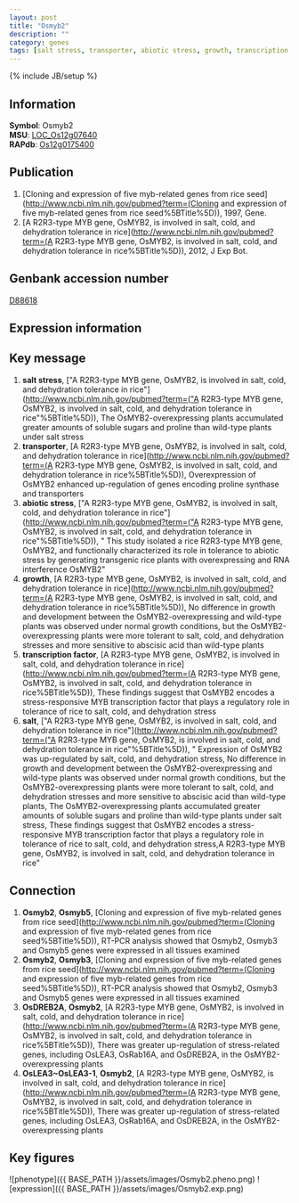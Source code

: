 ```yaml
---
layout: post
title: "Osmyb2"
description: ""
category: genes
tags: [salt stress, transporter, abiotic stress, growth, transcription factor, salt, Gene]
---
```

{% include JB/setup %}

## Information
__Symbol__: Osmyb2  
__MSU__: [LOC_Os12g07640](http://rice.plantbiology.msu.edu/cgi-bin/ORF_infopage.cgi?orf=LOC_Os12g07640)  
__RAPdb__: [Os12g0175400](http://rapdb.dna.affrc.go.jp/viewer/gbrowse_details/irgsp1?name=Os12g0175400)  

## Publication
1. [Cloning and expression of five myb-related genes from rice seed](http://www.ncbi.nlm.nih.gov/pubmed?term=(Cloning and expression of five myb-related genes from rice seed%5BTitle%5D)), 1997, Gene.
2. [A R2R3-type MYB gene, OsMYB2, is involved in salt, cold, and dehydration tolerance in rice](http://www.ncbi.nlm.nih.gov/pubmed?term=(A R2R3-type MYB gene, OsMYB2, is involved in salt, cold, and dehydration tolerance in rice%5BTitle%5D)), 2012, J Exp Bot.

## Genbank accession number
[D88618](http://www.ncbi.nlm.nih.gov/nuccore/D88618)

## Expression information

## Key message
1. __salt stress__, ["A R2R3-type MYB gene, OsMYB2, is involved in salt, cold, and dehydration tolerance in rice"](http://www.ncbi.nlm.nih.gov/pubmed?term=("A R2R3-type MYB gene, OsMYB2, is involved in salt, cold, and dehydration tolerance in rice"%5BTitle%5D)),  The OsMYB2-overexpressing plants accumulated greater amounts of soluble sugars and proline than wild-type plants under salt stress
2. __transporter__, [A R2R3-type MYB gene, OsMYB2, is involved in salt, cold, and dehydration tolerance in rice](http://www.ncbi.nlm.nih.gov/pubmed?term=(A R2R3-type MYB gene, OsMYB2, is involved in salt, cold, and dehydration tolerance in rice%5BTitle%5D)),  Overexpression of OsMYB2 enhanced up-regulation of genes encoding proline synthase and transporters
3. __abiotic stress__, ["A R2R3-type MYB gene, OsMYB2, is involved in salt, cold, and dehydration tolerance in rice"](http://www.ncbi.nlm.nih.gov/pubmed?term=("A R2R3-type MYB gene, OsMYB2, is involved in salt, cold, and dehydration tolerance in rice"%5BTitle%5D)), " This study isolated a rice R2R3-type MYB gene, OsMYB2, and functionally characterized its role in tolerance to abiotic stress by generating transgenic rice plants with overexpressing and RNA interference OsMYB2"
4. __growth__, [A R2R3-type MYB gene, OsMYB2, is involved in salt, cold, and dehydration tolerance in rice](http://www.ncbi.nlm.nih.gov/pubmed?term=(A R2R3-type MYB gene, OsMYB2, is involved in salt, cold, and dehydration tolerance in rice%5BTitle%5D)),  No difference in growth and development between the OsMYB2-overexpressing and wild-type plants was observed under normal growth conditions, but the OsMYB2-overexpressing plants were more tolerant to salt, cold, and dehydration stresses and more sensitive to abscisic acid than wild-type plants
5. __transcription factor__, [A R2R3-type MYB gene, OsMYB2, is involved in salt, cold, and dehydration tolerance in rice](http://www.ncbi.nlm.nih.gov/pubmed?term=(A R2R3-type MYB gene, OsMYB2, is involved in salt, cold, and dehydration tolerance in rice%5BTitle%5D)),  These findings suggest that OsMYB2 encodes a stress-responsive MYB transcription factor that plays a regulatory role in tolerance of rice to salt, cold, and dehydration stress
6. __salt__, ["A R2R3-type MYB gene, OsMYB2, is involved in salt, cold, and dehydration tolerance in rice"](http://www.ncbi.nlm.nih.gov/pubmed?term=("A R2R3-type MYB gene, OsMYB2, is involved in salt, cold, and dehydration tolerance in rice"%5BTitle%5D)), " Expression of OsMYB2 was up-regulated by salt, cold, and dehydration stress, No difference in growth and development between the OsMYB2-overexpressing and wild-type plants was observed under normal growth conditions, but the OsMYB2-overexpressing plants were more tolerant to salt, cold, and dehydration stresses and more sensitive to abscisic acid than wild-type plants, The OsMYB2-overexpressing plants accumulated greater amounts of soluble sugars and proline than wild-type plants under salt stress, These findings suggest that OsMYB2 encodes a stress-responsive MYB transcription factor that plays a regulatory role in tolerance of rice to salt, cold, and dehydration stress,A R2R3-type MYB gene, OsMYB2, is involved in salt, cold, and dehydration tolerance in rice"

## Connection
1. __Osmyb2__, __Osmyb5__, [Cloning and expression of five myb-related genes from rice seed](http://www.ncbi.nlm.nih.gov/pubmed?term=(Cloning and expression of five myb-related genes from rice seed%5BTitle%5D)),  RT-PCR analysis showed that Osmyb2, Osmyb3 and Osmyb5 genes were expressed in all tissues examined
2. __Osmyb2__, __Osmyb3__, [Cloning and expression of five myb-related genes from rice seed](http://www.ncbi.nlm.nih.gov/pubmed?term=(Cloning and expression of five myb-related genes from rice seed%5BTitle%5D)),  RT-PCR analysis showed that Osmyb2, Osmyb3 and Osmyb5 genes were expressed in all tissues examined
3. __OsDREB2A__, __Osmyb2__, [A R2R3-type MYB gene, OsMYB2, is involved in salt, cold, and dehydration tolerance in rice](http://www.ncbi.nlm.nih.gov/pubmed?term=(A R2R3-type MYB gene, OsMYB2, is involved in salt, cold, and dehydration tolerance in rice%5BTitle%5D)),  There was greater up-regulation of stress-related genes, including OsLEA3, OsRab16A, and OsDREB2A, in the OsMYB2-overexpressing plants
4. __OsLEA3~OsLEA3-1__, __Osmyb2__, [A R2R3-type MYB gene, OsMYB2, is involved in salt, cold, and dehydration tolerance in rice](http://www.ncbi.nlm.nih.gov/pubmed?term=(A R2R3-type MYB gene, OsMYB2, is involved in salt, cold, and dehydration tolerance in rice%5BTitle%5D)),  There was greater up-regulation of stress-related genes, including OsLEA3, OsRab16A, and OsDREB2A, in the OsMYB2-overexpressing plants

## Key figures
![phenotype]({{ BASE_PATH }}/assets/images/Osmyb2.pheno.png)
![expression]({{ BASE_PATH }}/assets/images/Osmyb2.exp.png)


